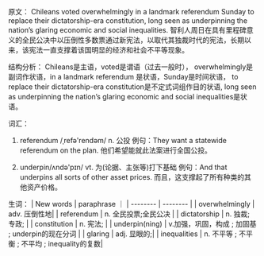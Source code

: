 


原文：
Chileans voted overwhelmingly in a landmark referendum Sunday to replace their dictatorship-era constitution, long seen as underpinning the nation’s glaring economic and social inequalities.
智利人周日在具有里程碑意义的全民公决中以压倒性多数票通过新宪法，以取代其独裁时代的宪法，长期以来，该宪法一直支撑着该国明显的经济和社会不平等现象。 

结构分析：
Chileans是主语，voted是谓语（过去一般时）， overwhelmingly是副词作状语，in a landmark referendum 是状语，Sunday是时间状语， to replace their dictatorship-era constitution是不定式词组作目的状语, long seen as underpinning the nation’s glaring economic and social inequalities是状语。

词汇：
1. referendum /ˌrefə'rendəm/  n. 公投
例句：They want a statewide referendum on the plan.
他们希望能就此法案进行全国公投。

2. underpin/ʌndə'pɪn/  vt. 为(论据、主张等)打下基础
例句：And that underpins all sorts of other asset prices.
而且，这支撑起了所有种类的其他资产价格。

生词：
| New words | paraphrase ｜
| --------  |  --------  |
| overwhelmingly | adv. 压倒性地|
| referendum | n. 全民投票;全民公决 |
| dictatorship | n. 独裁; 专政; |
| constitution | n. 宪法; |
| underpin(ning) | v.加强，巩固，构成 ; 加固基 ; underpin的现在分词  |
| glaring | adj. 显眼的;|
| inequalities | n. 不平等 ; 不平衡 ; 不平均 ; inequality的复数|
